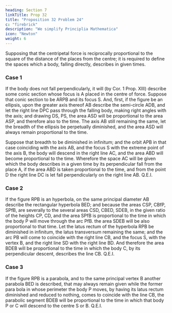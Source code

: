 ```yaml
---
heading: Section 7
linkTitle: Prop 32
title: "Proposition 32 Problem 24"
c: "firebrick"
description: "We simplify Principlia Mathematica"
icon: "Newton"
weight: 6
---
```



Supposing that the centripetal force is reciprocally proportional to the square of the distance of the places from the centre; it is required to define the spaces which a body, falling directly, describes in given times.


### Case 1

If the body does not fall perpendicularly, it will (by Cor. 1 Prop. XIII) describe some conic section whose focus is A placed in the centre of force. Suppose that conic section to be ARPB and its focus S. And, first, if the figure be an ellipsis, upon the greater axis thereof AB describe the semi-circle ADB, and let the right line DPC pass through the falling body, making right angles with the axis; and drawing DS, PS, the area ASD will be proportional to the area ASP, and therefore also to the time. The axis AB still remaining the same, let the breadth of the ellipsis be perpetually diminished, and the area ASD will always remain proportional to the time. 

Suppose that breadth to be diminished in infinitum; and the orbit APB in that case coinciding with the axis AB, and the focus S with the extreme point of the axis B, the body will descend in the right line AC, and the area ABD will become proportional to the time. Wherefore the space AC will be given which the body describes in a given time by its perpendicular fall from the place A, if the area ABD is taken proportional to the time, and from the point D the right line DC is let fall perpendicularly on the right line AB.   Q.E.I.


### Case 2

If the figure RPB is an hyperbola, on the same principal diameter AB describe the rectangular hyperbola BED; and because the areas CSP, CBfP, SPfB, are severally to the several areas CSD, CBED, SDEB, in the given ratio of the heights CP, CD, and the area SPfB is proportional to the time in which the body P will move through the arc PfB. the area SDEB will be also proportional to that time. Let the latus rectum of the hyperbola RPB be diminished in infinitum, the latus transversum remaining the same; and the arc PB will come to coincide with the right line CB, and the focus S, with the vertex B, and the right line SD with the right line BD. And therefore the area BDEB will be proportional to the time in which the body C, by its perpendicular descent, describes the line CB.   Q.E.I.

### Case 3

If the figure RPB is a parabola, and to the same principal vertex B another parabola BED is described, that may always remain given while the former para bola in whose perimeter the body P moves, by having its latus rectum diminished and reduced to nothing, comes to coincide with the line CB, the parabolic segment BDEB will be proportional to the time in which that body P or C will descend to the centre S or B.   Q.E.I.